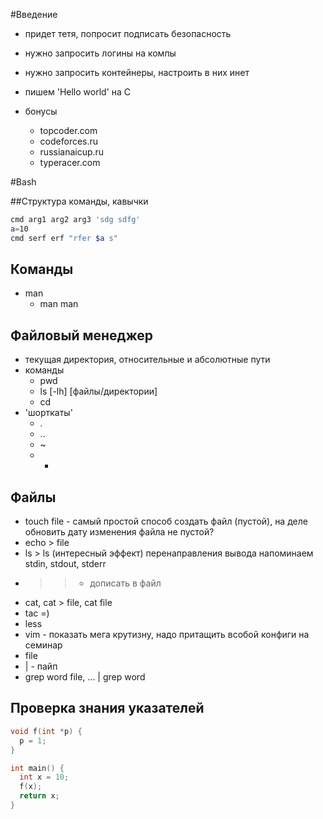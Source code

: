 #Введение

- придет тетя, попросит подписать безопасность
- нужно запросить логины на компы
- нужно запросить контейнеры, настроить в них инет

- пишем 'Hello world' на C
- бонусы
  - topcoder.com
  - codeforces.ru
  - russianaicup.ru
  - typeracer.com

#Bash

##Структура команды, кавычки
``` bash
сmd arg1 arg2 arg3 'sdg sdfg'
a=10
cmd serf erf "rfer $a s"
```

## Команды
- man
  - man man

## Файловый менеджер
- текущая директория, относительные и абсолютные пути
- команды
  - pwd
  - ls [-lh] [файлы/директории]
  - cd
- 'шорткаты'
  - .
  - ..
  - ~
  - -

## Файлы
- touch file - самый простой способ создать файл (пустой), на деле обновить дату изменения файла
не пустой?
- echo > file
- ls > ls (интересный эффект)
перенаправления вывода
напоминаем stdin, stdout, stderr
- >> - дописать в файл
- cat, cat > file, cat file
- tac =)
- less
- vim - показать мега крутизну, надо притащить всобой конфиги на семинар
- file
- | - пайп
- grep word file, ... | grep word

## Проверка знания указателей
``` c
void f(int *p) {
  p = 1;
}

int main() {
  int x = 10;
  f(x);
  return x;
}
```

  
